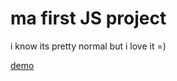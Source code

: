 # ma first JS project

i know its pretty normal but i love it =)

[demo](https://whosfatima.github.io/first-js/')